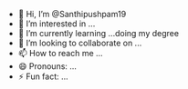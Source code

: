 - 👋 Hi, I’m @Santhipushpam19
- 👀 I’m interested in ...
- 🌱 I’m currently learning ...doing my degree 
- 💞️ I’m looking to collaborate on ...
- 📫 How to reach me ...
- 😄 Pronouns: ...
- ⚡ Fun fact: ...

<!---
Santhipushpam19/Santhipushpam19 is a ✨ special ✨ repository because its `README.md` (this file) appears on your GitHub profile.
You can click the Preview link to take a look at your changes.
--->
